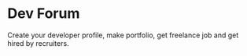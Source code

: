 # Dev Forum

Create your developer profile, make portfolio, get freelance job and get hired by recruiters.
